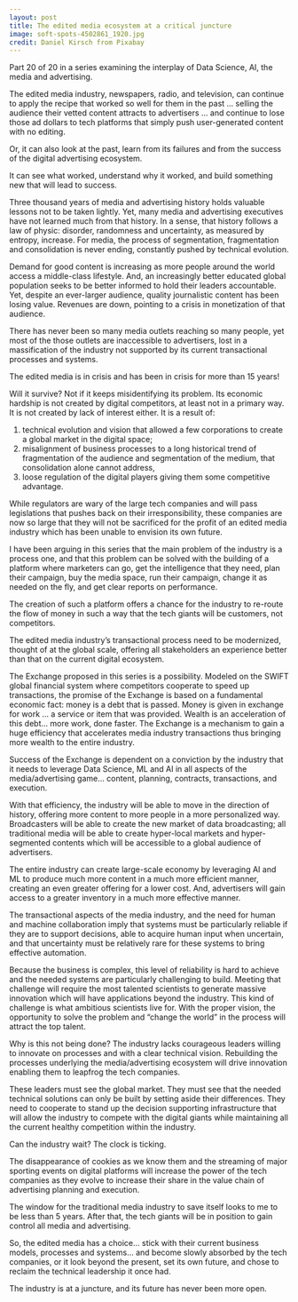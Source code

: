 ```yaml
---
layout: post
title: The edited media ecosystem at a critical juncture
image: soft-spots-4502861_1920.jpg
credit: Daniel Kirsch from Pixabay
---
```


Part 20 of 20 in a series examining the interplay of Data Science, AI, the media and advertising.

The edited media industry, newspapers, radio, and television, can continue to apply the recipe that worked so well for them in the past … selling the audience their vetted content attracts to advertisers … and continue to lose those ad dollars to tech platforms that simply push user-generated content with no editing.

Or, it can also look at the past, learn from its failures and from the success of the digital advertising ecosystem.

It can see what worked, understand why it worked, and build something new that will lead to success.

Three thousand years of media and advertising history holds valuable lessons not to be taken lightly. Yet, many media and advertising executives have not learned much from that history. In a sense, that history follows a law of physic: disorder, randomness and uncertainty, as measured by entropy, increase. For media, the process of segmentation, fragmentation and consolidation is never ending, constantly pushed by technical evolution.

Demand for good content is increasing as more people around the world access a middle-class lifestyle. And, an increasingly better educated global population seeks to be better informed to hold their leaders accountable. Yet, despite an ever-larger audience, quality journalistic content has been losing value. Revenues are down, pointing to a crisis in monetization of that audience.

There has never been so many media outlets reaching so many people, yet most of the those outlets are inaccessible to advertisers, lost in a massification of the industry not supported by its current transactional processes and systems.

The edited media is in crisis and has been in crisis for more than 15 years!

Will it survive? Not if it keeps misidentifying its problem. Its economic hardship is not created by digital competitors, at least not in a primary way. It is not created by lack of interest either. It is a result of:

1. technical evolution and vision that allowed a few corporations to create a global market in the digital space;
2. misalignment of business processes to a long historical trend of fragmentation of the audience and segmentation of the medium, that consolidation alone cannot address,
3. loose regulation of the digital players giving them some competitive advantage.

While regulators are wary of the large tech companies and will pass legislations that pushes back on their irresponsibility, these companies are now so large that they will not be sacrificed for the profit of an edited media industry which has been unable to envision its own future.

I have been arguing in this series that the main problem of the industry is a process one, and that this problem can be solved with the building of a platform where marketers can go, get the intelligence that they need, plan their campaign, buy the media space, run their campaign, change it as needed on the fly, and get clear reports on performance.

The creation of such a platform offers a chance for the industry to re-route the flow of money in such a way that the tech giants will be customers, not competitors.

The edited media industry’s transactional process need to be modernized, thought of at the global scale, offering all stakeholders an experience better than that on the current digital ecosystem.

The Exchange proposed in this series is a possibility. Modeled on the SWIFT global financial system where competitors cooperate to speed up transactions, the promise of the Exchange is based on a fundamental economic fact: money is a debt that is passed. Money is given in exchange for work … a service or item that was provided. Wealth is an acceleration of this debt… more work, done faster. The Exchange is a mechanism to gain a huge efficiency that accelerates media industry transactions thus bringing more wealth to the entire industry.

Success of the Exchange is dependent on a conviction by the industry that it needs to leverage Data Science, ML and AI in all aspects of the media/advertising game… content, planning, contracts, transactions, and execution.

With that efficiency, the industry will be able to move in the direction of history, offering more content to more people in a more personalized way. Broadcasters will be able to create the new market of data broadcasting; all traditional media will be able to create hyper-local markets and hyper-segmented contents which will be accessible to a global audience of advertisers.

The entire industry can create large-scale economy by leveraging AI and ML to produce much more content in a much more efficient manner, creating an even greater offering for a lower cost. And, advertisers will gain access to a greater inventory in a much more effective manner.

The transactional aspects of the media industry, and the need for human and machine collaboration imply that systems must be particularly reliable if they are to support decisions, able to acquire human input when uncertain, and that uncertainty must be relatively rare for these systems to bring effective automation.

Because the business is complex, this level of reliability is hard to achieve and the needed systems are particularly challenging to build. Meeting that challenge will require the most talented scientists to generate massive innovation which will have applications beyond the industry. This kind of challenge is what ambitious scientists live for. With the proper vision, the opportunity to solve the problem and “change the world” in the process will attract the top talent.

Why is this not being done? The industry lacks courageous leaders willing to innovate on processes and with a clear technical vision. Rebuilding the processes underlying the media/advertising ecosystem will drive innovation enabling them to leapfrog the tech companies.

These leaders must see the global market. They must see that the needed technical solutions can only be built by setting aside their differences. They need to cooperate to stand up the decision supporting infrastructure that will allow the industry to compete with the digital giants while maintaining all the current healthy competition within the industry.

Can the industry wait? The clock is ticking.

The disappearance of cookies as we know them and the streaming of major sporting events on digital platforms will increase the power of the tech companies as they evolve to increase their share in the value chain of advertising planning and execution.

The window for the traditional media industry to save itself looks to me to be less than 5 years. After that, the tech giants will be in position to gain control all media and advertising.

So, the edited media has a choice… stick with their current business models, processes and systems… and become slowly absorbed by the tech companies, or it look beyond the present, set its own future, and chose to reclaim the technical leadership it once had.

The industry is at a juncture, and its future has never been more open.